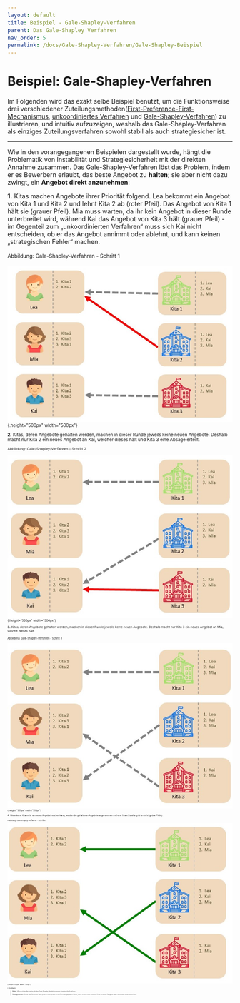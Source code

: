 ```yaml
---
layout: default
title: Beispiel - Gale-Shapley-Verfahren
parent: Das Gale-Shapley Verfahren
nav_order: 5
permalink: /docs/Gale-Shapley-Verfahren/Gale-Shapley-Beispiel
---
```


# Beispiel: Gale-Shapley-Verfahren

Im Folgenden wird das exakt selbe Beispiel benutzt, um die Funktionsweise drei verschiedener Zuteilungsmethoden([First-Preference-First-Mechanismus](/docs/Gale-Shapley-Verfahren/First-Preference-First-Mechanismus), [unkoordiniertes Verfahren](/docs/Gale-Shapley-Verfahren/Unkoordiniertes-Verfahren) und [Gale-Shapley-Verfahren]()) zu illustrieren, und intuitiv aufzuzeigen, weshalb das Gale-Shapley-Verfahren als einziges Zuteilungsverfahren sowohl stabil als auch strategiesicher ist.

---

Wie in den vorangegangenen  Beispielen dargestellt wurde, hängt die Problematik von Instabilität und Strategiesicherheit mit der direkten Annahme zusammen. Das Gale-Shapley-Verfahren löst das Problem, indem er es Bewerbern erlaubt, das beste Angebot zu **halten**; sie aber nicht dazu zwingt, ein **Angebot direkt anzunehmen**: 

**1.** Kitas machen Angebote ihrer Priorität folgend. Lea bekommt ein Angebot von Kita 1 und Kita 2 und lehnt Kita 2 ab (roter Pfeil). Das  Angebot von Kita 1 hält sie (grauer Pfeil). Mia muss warten, da ihr kein Angebot in dieser Runde unterbreitet wird, während Kai das Angebot von Kita 3 hält (grauer Pfeil) - im Gegenteil zum „unkoordinierten Verfahren“ muss sich Kai nicht entscheiden, ob er das Angebot annimmt oder ablehnt, und kann keinen „strategischen Fehler“ machen.

<small>Abbildung: Gale-Shapley-Verfahren - Schritt 1<small>
  
![DA1.jpg](../../assets/images/DA1.jpg "Gale-Shapley-Verfahren - Schritt 1"){:height="500px" width="500px"}

**2.** Kitas, deren Angebote gehalten werden, machen in dieser Runde jeweils keine neuen Angebote. Deshalb macht nur Kita 2 ein neues Angebot an Kai, welcher dieses hält und Kita 3 eine Absage erteilt. 

<small>Abbildung: Gale-Shapley-Verfahren - Schritt 2<small>

![DA2.jpg](../../assets/images/DA2.jpg "Gale-Shapley-Verfahren - Schritt 2"){:height="500px" width="500px"}

**3.** Kitas, deren Angebote gehalten werden, machen in dieser Runde jeweils keine neuen Angebote. Deshalb macht nur Kita 3 ein neues Angebot an Mia, welche dieses hält.

<small>Abbildung: Gale-Shapley-Verfahren - Schritt 3<small>

![DA3.jpg](../../assets/images/DA3.jpg "Gale-Shapley-Verfahren - Schritt 3"){:height="500px" width="500px"}

**4.** Wenn keine Kita mehr ein neues Angebot machen kann, werden die gehaltenen Angebote angenommen und eine finale Zuteilung ist erreicht (grüne Pfeile). 

<small>Abbildung: Gale-Shapley-Verfahren - Schritt 4<small>

![DA4.jpg](../../assets/images/DA4.jpg "Gale-Shapley-Verfahren - Schritt 4"){:height="500px" width="500px"}


{: .highlight}
> **Stabil**: Wie auch im Beispiel ergibt das Gale-Shapley-Verfahren immer eine stabile Zuteilung.
>
> **Strategiesicher**: Keiner der Bewerber kann jeweils einen präferierten Betreuungsplatz erhalten, wenn er eine oder mehrere Kitas in seiner Rangliste nach oben oder unten verschiebt.

